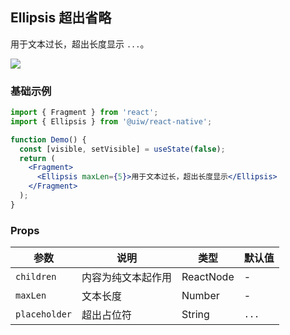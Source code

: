 Ellipsis 超出省略
---

用于文本过长，超出长度显示 `...`。

![](https://user-images.githubusercontent.com/66067296/137707584-8883d475-52a7-4022-a6dd-ceb91be028e2.png)<!--rehype:style=zoom: 33%;float: right; margin-left: 15px;-->

### 基础示例

```jsx
import { Fragment } from 'react';
import { Ellipsis } from '@uiw/react-native';

function Demo() {
  const [visible, setVisible] = useState(false);
  return (
    <Fragment>
      <Ellipsis maxLen={5}>用于文本过长，超出长度显示</Ellipsis>
    </Fragment>
  );
}
```

### Props

| 参数 | 说明 | 类型 | 默认值 |
|------|------|-----|------|
| `children` | 内容为纯文本起作用 | ReactNode | - |
| `maxLen` | 文本长度 | Number | - |
| `placeholder` | 超出占位符 | String | `...` |